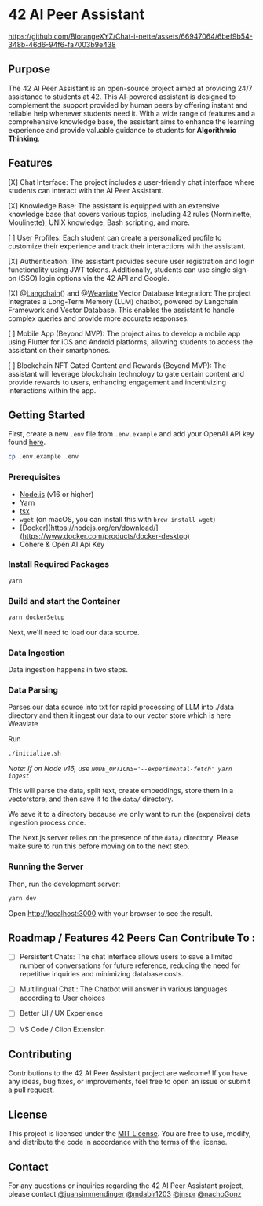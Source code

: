 # 42 AI Peer Assistant


https://github.com/BlorangeXYZ/Chat-i-nette/assets/66947064/6bef9b54-348b-46d6-94f6-fa7003b9e438


## Purpose
The 42 AI Peer Assistant is an open-source project aimed at providing 24/7 assistance to students at 42. This AI-powered assistant is designed to complement the support provided by human peers by offering instant and reliable help whenever students need it. With a wide range of features and a comprehensive knowledge base, the assistant aims to enhance the learning experience and provide valuable guidance to students for **Algorithmic Thinking**.

## Features
[X] Chat Interface: The project includes a user-friendly chat interface where students can interact with the AI Peer Assistant.

[X] Knowledge Base: The assistant is equipped with an extensive knowledge base that covers various topics, including 42 rules (Norminette, Moulinette), UNIX knowledge, Bash scripting, and more.

[ ] User Profiles: Each student can create a personalized profile to customize their experience and track their interactions with the assistant.

[X] Authentication: The assistant provides secure user registration and login functionality using JWT tokens. Additionally, students can use single sign-on (SSO) login options via the 42 API and Google.

[X] @[Langchain]((https://github.com/langchain-ai/langchain))() and @[Weaviate](https://github.com/weaviate/weaviate) Vector Database Integration: The project integrates a Long-Term Memory (LLM) chatbot, powered by Langchain Framework and Vector Database. This enables the assistant to handle complex queries and provide more accurate responses.

[ ] Mobile App (Beyond MVP): The project aims to develop a mobile app using Flutter for iOS and Android platforms, allowing students to access the assistant on their smartphones.

[ ] Blockchain NFT Gated Content and Rewards (Beyond MVP): The assistant will leverage blockchain technology to gate certain content and provide rewards to users, enhancing engagement and incentivizing interactions within the app.

## Getting Started

First, create a new `.env` file from `.env.example` and add your OpenAI API key found [here](https://platform.openai.com/account/api-keys).

```bash
cp .env.example .env
```

### Prerequisites

- [Node.js](https://nodejs.org/en/download/) (v16 or higher)
- [Yarn](https://classic.yarnpkg.com/en/docs/install/#mac-stable)
- [tsx](https://www.npmjs.com/package/tsx)
- `wget` (on macOS, you can install this with `brew install wget`)
- [Docker](https://nodejs.org/en/download/](https://www.docker.com/products/docker-desktop)
- Cohere & Open AI Api Key

### Install Required Packages
```bash
yarn 
```
### Build and start the Container

```bash
yarn dockerSetup 
```

Next, we'll need to load our data source.

### Data Ingestion

Data ingestion happens in two steps.

### Data Parsing
Parses our data source into txt for rapid processing of LLM into ./data directory and then it ingest our data to our vector store which is here Weaviate

Run 
```bash
./initialize.sh
```

_Note: If on Node v16, use `NODE_OPTIONS='--experimental-fetch' yarn ingest`_

This will parse the data, split text, create embeddings, store them in a vectorstore, and
then save it to the `data/` directory.

We save it to a directory because we only want to run the (expensive) data ingestion process once.

The Next.js server relies on the presence of the `data/` directory. Please
make sure to run this before moving on to the next step.

### Running the Server

Then, run the development server:

```bash
yarn dev
```

Open [http://localhost:3000](http://localhost:3000) with your browser to see the result.

## Roadmap  / Features 42 Peers Can Contribute To : 

- [ ] Persistent Chats: The chat interface allows users to save a limited number of conversations for future reference, reducing the need for repetitive inquiries and minimizing database costs.
- [ ] Multilingual Chat : The Chatbot will answer in various languages according to User choices
- [ ] Better UI / UX Experience
- [ ] VS Code / Clion Extension



## Contributing
Contributions to the 42 AI Peer Assistant project are welcome! If you have any ideas, bug fixes, or improvements, feel free to open an issue or submit a pull request.

## License
This project is licensed under the [MIT License](https://opensource.org/licenses/MIT). You are free to use, modify, and distribute the code in accordance with the terms of the license.

## Contact
For any questions or inquiries regarding the 42 AI Peer Assistant project, please contact [@juansimmendinger](https://github.com/juansimmendinger) [@mdabir1203](https://github.com/mdabir1203) [@jnspr](https://github.com/jnspr) [@nachoGonz](https://github.com/nachoGonz) 

